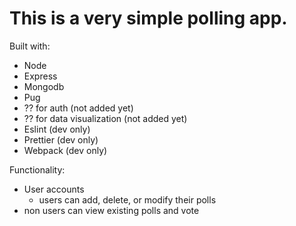 # This is a very simple polling app.

Built with:

* Node
* Express
* Mongodb
* Pug
* ?? for auth (not added yet)
* ?? for data visualization (not added yet)
* Eslint (dev only)
* Prettier (dev only)
* Webpack (dev only)

Functionality:

* User accounts
  * users can add, delete, or modify their polls
* non users can view existing polls and vote
